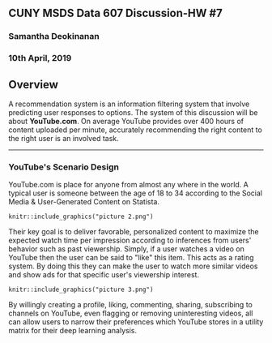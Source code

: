 ## CUNY MSDS Data 607 Discussion-HW #7
### Samantha Deokinanan
### 10th April, 2019

## Overview
A recommendation system is an information filtering system that involve predicting user responses to options. The system of this discussion will be about **YouTube.com**. On average YouTube provides over 400 hours of content uploaded per minute, accurately recommending the right content to the right user is an involved task.

***
### YouTube's Scenario Design

<Targetted User src="https://raw.githubusercontent.com/greeneyefirefly/Data607/master/HomeWork/HW7/picture%201.png" width=100 height=100>

YouTube.com is place for anyone from almost any where in the world. A typical user is someone between the age of 18 to 34 according to the Social Media & User-Generated Content on Statista.

```{r, echo=FALSE, fig.align="center", fig.cap="Key Goals", out.width="20%"}
knitr::include_graphics("picture 2.png")
```

Their key goal is to deliver favorable, personalized content to maximize the expected watch time per impression according to inferences from users' behavior such as past viewership. Simply, if a user watches a video on YouTube then the user can be said to "like" this item. This acts as a rating system. By doing this they can make the user to watch more similar videos and show ads for that specific user's viewership interest.

```{r, echo=FALSE, fig.align="center", fig.cap="How to Accomplish", out.width="23%"}
knitr::include_graphics("picture 3.png")
```

By willingly creating a profile, liking, commenting, sharing, subscribing to channels on YouTube, even flagging or removing uninteresting videos, all can allow users to narrow their preferences which YouTube stores in a utility matrix for their deep learning analysis.
